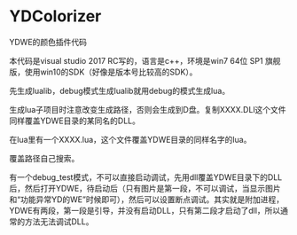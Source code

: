 # YDColorizer

YDWE的颜色插件代码

本代码是visual studio 2017 RC写的，语言是c++，环境是win7 64位 SP1 旗舰版，使用win10的SDK（好像是版本号比较高的SDK）。

先生成lualib，debug模式生成lualib就用debug的模式生成lua。

生成lua子项目时注意改变生成路径，否则会生成到D盘。复制XXXX.DLl这个文件同样覆盖YDWE目录的某同名的DLL。

在lua里有一个XXXX.lua，这个文件覆盖YDWE目录的同样名字的lua。

覆盖路径自己搜索。

有一个debug_test模式，不可以直接启动调试，先用dll覆盖YDWE目录下的DLL后，然后打开YDWE，待启动后（只有图片是第一段，不可以调试，当显示图片和“功能异常YD的WE”时候即可），然后可以设置断点调试。其实就是附加进程，YDWE有两段，第一段是引导，并没有启动DLL，只有第二段才启动了dll，所以通常的方法无法调试DLL。
